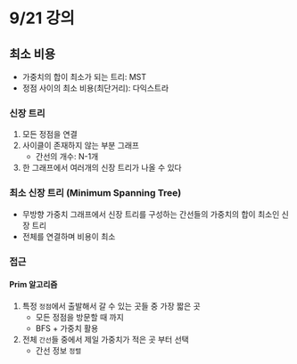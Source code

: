 # 9/21 강의
## 최소 비용
- 가중치의 합이 최소가 되는 트리: MST
- 정점 사이의 최소 비용(최단거리): 다익스트라
### 신장 트리
1. 모든 정점을 연결
2. 사이클이 존재하지 않는 부분 그래프
    - 간선의 개수: N-1개
3. 한 그래프에서 여러개의 신장 트리가 나올 수 있다
### 최소 신장 트리 (Minimum Spanning Tree)
- 무방향 가중치 그래프에서 신장 트리를 구성하는 간선들의 가중치의 합이 최소인 신장 트리
- 전체를 연결하며 비용이 최소
### 접근
#### Prim  알고리즘
1. 특정 `정점`에서 출발해서 갈 수 있는 곳들 중 가장 짧은 곳
    - 모든 정점을 방문할 때 까지
    - BFS + 가중치 활용
2. 전체 `간선`들 중에서 제일 가중치가 적은 곳 부터 선택
    - 간선 정보 `정렬`